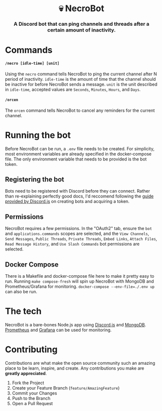 <h1 align="center">
  💀 NecroBot
</h1>

<h3 align="center">
  A Discord bot that can ping channels and threads after a certain amount of inactivity.
</h3>

# Commands
#### `/necro [idle-time] [unit]`
Using the `necro` command tells NecroBot to ping the current channel after N period of inactivity.
`idle-time` is the amount of time that the channel should be inactive for before NecroBot sends a message.
`unit` is the unit described in `idle-time`, accepted values are `Seconds`, `Minutes`, `Hours`, and `Days`.

#### `/orcen`
The `orcen` command tells NecroBot to cancel any reminders for the current channel.

# Running the bot
Before NecroBot can be run, a `.env` file needs to be created. For simplicity, most environment variables are already
specified in the docker-compose file. The only environment variable that needs to be provided is the bot token.

## Registering the bot
Bots need to be registered with Discord before they can connect.
Rather than re-explaining perfectly good docs, I'd reccomend following the [guide provided by Discord.js](https://discordjs.guide/preparations/setting-up-a-bot-application.html#creating-your-bot) on creating bots and acquiring a token.

## Permissions
NecroBot requires a few permissions. In the "OAuth2" tab, ensure the `bot` and `applications.commands` scopes are
selected, and the `View Channels`, `Send Messages`, `Public Threads`, `Private Threads`, `Embed Links`, `Attach Files`,
`Read Message History`, and `Use Slash Commands` bot permissions are selected.

## Docker Compose
There is a Makefile and docker-compose file here to make it pretty easy to run. Running `make compose-fresh` will spin
up NecroBot with MongoDB and Prometheus/Grafana for monitoring. `docker-compose --env-file=./.env up` can also be run.

# The tech
NecroBot is a bare-bones Node.js app using [Discord.js](https://github.com/discordjs/discord.js/) and [MongoDB](https://www.mongodb.com).
[Prometheus](https://prometheus.io) and [Grafana](https://grafana.com) can be used for monitoring.

# Contributing
Contributions are what make the open source community such an amazing place to be learn, inspire, and create.
Any contributions you make are **greatly appreciated**.

1. Fork the Project
2. Create your Feature Branch (`feature/AmazingFeature`)
3. Commit your Changes
4. Push to the Branch
5. Open a Pull Request
